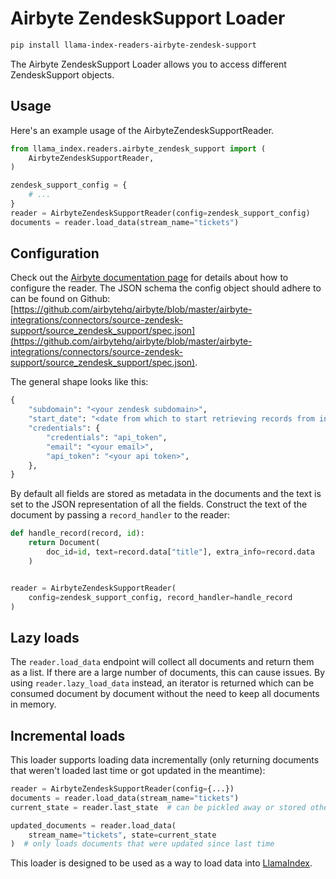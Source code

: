 # Airbyte ZendeskSupport Loader

```bash
pip install llama-index-readers-airbyte-zendesk-support
```

The Airbyte ZendeskSupport Loader allows you to access different ZendeskSupport objects.

## Usage

Here's an example usage of the AirbyteZendeskSupportReader.

```python
from llama_index.readers.airbyte_zendesk_support import (
    AirbyteZendeskSupportReader,
)

zendesk_support_config = {
    # ...
}
reader = AirbyteZendeskSupportReader(config=zendesk_support_config)
documents = reader.load_data(stream_name="tickets")
```

## Configuration

Check out the [Airbyte documentation page](https://docs.airbyte.com/integrations/sources/zendesk-support/) for details about how to configure the reader.
The JSON schema the config object should adhere to can be found on Github: [https://github.com/airbytehq/airbyte/blob/master/airbyte-integrations/connectors/source-zendesk-support/source_zendesk_support/spec.json](https://github.com/airbytehq/airbyte/blob/master/airbyte-integrations/connectors/source-zendesk-support/source_zendesk_support/spec.json).

The general shape looks like this:

```python
{
    "subdomain": "<your zendesk subdomain>",
    "start_date": "<date from which to start retrieving records from in ISO format, e.g. 2020-10-20T00:00:00Z>",
    "credentials": {
        "credentials": "api_token",
        "email": "<your email>",
        "api_token": "<your api token>",
    },
}
```

By default all fields are stored as metadata in the documents and the text is set to the JSON representation of all the fields. Construct the text of the document by passing a `record_handler` to the reader:

```python
def handle_record(record, id):
    return Document(
        doc_id=id, text=record.data["title"], extra_info=record.data
    )


reader = AirbyteZendeskSupportReader(
    config=zendesk_support_config, record_handler=handle_record
)
```

## Lazy loads

The `reader.load_data` endpoint will collect all documents and return them as a list. If there are a large number of documents, this can cause issues. By using `reader.lazy_load_data` instead, an iterator is returned which can be consumed document by document without the need to keep all documents in memory.

## Incremental loads

This loader supports loading data incrementally (only returning documents that weren't loaded last time or got updated in the meantime):

```python
reader = AirbyteZendeskSupportReader(config={...})
documents = reader.load_data(stream_name="tickets")
current_state = reader.last_state  # can be pickled away or stored otherwise

updated_documents = reader.load_data(
    stream_name="tickets", state=current_state
)  # only loads documents that were updated since last time
```

This loader is designed to be used as a way to load data into [LlamaIndex](https://github.com/run-llama/llama_index/).
